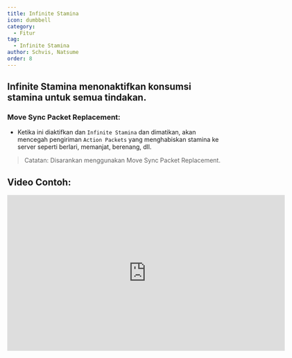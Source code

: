 ```yaml
---
title: Infinite Stamina
icon: dumbbell
category:
  - Fitur
tag:
  - Infinite Stamina
author: Schvis, Natsume
order: 8
---
```


## Infinite Stamina menonaktifkan konsumsi stamina untuk semua tindakan.
### Move Sync Packet Replacement:
- Ketika ini diaktifkan dan `Infinite Stamina` dan dimatikan, akan mencegah pengiriman `Action Packets` yang menghabiskan stamina ke server seperti berlari, memanjat, berenang, dll.
> Catatan: Disarankan menggunakan Move Sync Packet Replacement.

## Video Contoh:

<iframe width="640" height="360" src="https://www.youtube.com/embed/NZhfaMOLuY0?list=PL5eI1Tb64p56g27qfYk7VuFTz4FK6YrKa" title="Korepi - Infinite Stamina" frameborder="0" allow="accelerometer; autoplay; clipboard-write; encrypted-media; gyroscope; picture-in-picture; web-share" allowfullscreen></iframe>
